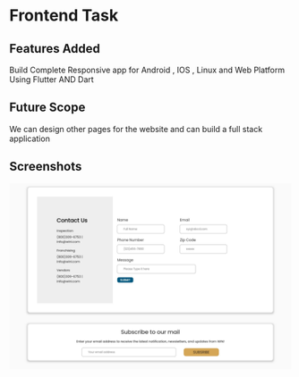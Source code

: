# Frontend Task

## Features Added
Build Complete Responsive app for Android , IOS , Linux and Web Platform Using Flutter AND Dart

## Future Scope
We can design other pages for the website and can build a full stack application

## Screenshots
<p> <img src="./Screenshot/shot.jpg" > </p>
